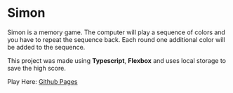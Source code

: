 # Simon

Simon is a memory game. The computer will play a sequence of colors and you have to repeat the sequence back. Each round one additional color will be added to the sequence.

This project was made using **Typescript**, **Flexbox** and uses local storage to save the high score.

Play Here: [Github Pages](alrudolph.github.io/simon/)